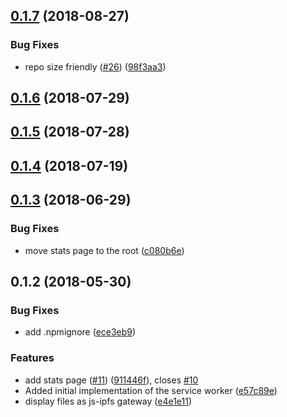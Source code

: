 <a name="0.1.7"></a>
## [0.1.7](https://github.com/ipfs-shipyard/service-worker-gateway/compare/v0.1.6...v0.1.7) (2018-08-27)


### Bug Fixes

* repo size friendly ([#26](https://github.com/ipfs-shipyard/service-worker-gateway/issues/26)) ([98f3aa3](https://github.com/ipfs-shipyard/service-worker-gateway/commit/98f3aa3))



<a name="0.1.6"></a>
## [0.1.6](https://github.com/ipfs-shipyard/service-worker-gateway/compare/v0.1.5...v0.1.6) (2018-07-29)



<a name="0.1.5"></a>
## [0.1.5](https://github.com/ipfs-shipyard/service-worker-gateway/compare/v0.1.4...v0.1.5) (2018-07-28)



<a name="0.1.4"></a>
## [0.1.4](https://github.com/ipfs-shipyard/service-worker-gateway/compare/v0.1.3...v0.1.4) (2018-07-19)



<a name="0.1.3"></a>
## [0.1.3](https://github.com/ipfs-shipyard/service-worker-gateway/compare/v0.1.2...v0.1.3) (2018-06-29)


### Bug Fixes

* move stats page to the root ([c080b6e](https://github.com/ipfs-shipyard/service-worker-gateway/commit/c080b6e))



<a name="0.1.2"></a>
## 0.1.2 (2018-05-30)


### Bug Fixes

* add .npmignore ([ece3eb9](https://github.com/ipfs-shipyard/service-worker-gateway/commit/ece3eb9))


### Features

* add stats page ([#11](https://github.com/ipfs-shipyard/service-worker-gateway/issues/11)) ([911446f](https://github.com/ipfs-shipyard/service-worker-gateway/commit/911446f)), closes [#10](https://github.com/ipfs-shipyard/service-worker-gateway/issues/10)
* Added initial implementation of the service worker ([e57c89e](https://github.com/ipfs-shipyard/service-worker-gateway/commit/e57c89e))
* display files as js-ipfs gateway ([e4e1e11](https://github.com/ipfs-shipyard/service-worker-gateway/commit/e4e1e11))



